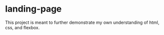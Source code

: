 # landing-page

This project is meant to further demonstrate my own understanding of html, css, and flexbox.
